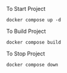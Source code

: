 To Start Project
```shell
docker compose up -d 
```

To Build Project
```shell
docker compose build
```

To Stop Project
```shell
docker compose down
```

